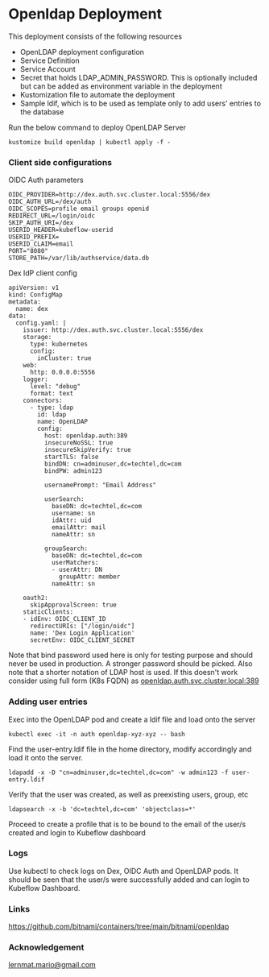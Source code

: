 # Openldap Deployment
This deployment consists of the following resources

* OpenLDAP deployment configuration
* Service Definition
* Service Account
* Secret that holds LDAP_ADMIN_PASSWORD. This is optionally included but can be added as environment variable in the deployment
* Kustomization file to automate the deployment
* Sample ldif, which is to be used as template only to add users' entries to the database

Run the below command to deploy OpenLDAP Server
```
kustomize build openldap | kubectl apply -f - 
```
### Client side configurations

OIDC Auth parameters

```
OIDC_PROVIDER=http://dex.auth.svc.cluster.local:5556/dex
OIDC_AUTH_URL=/dex/auth
OIDC_SCOPES=profile email groups openid
REDIRECT_URL=/login/oidc
SKIP_AUTH_URI=/dex
USERID_HEADER=kubeflow-userid
USERID_PREFIX=
USERID_CLAIM=email
PORT="8080"
STORE_PATH=/var/lib/authservice/data.db
```

Dex IdP client config

```
apiVersion: v1
kind: ConfigMap
metadata:
  name: dex
data:
  config.yaml: |
    issuer: http://dex.auth.svc.cluster.local:5556/dex
    storage:
      type: kubernetes
      config:
        inCluster: true
    web:
      http: 0.0.0.0:5556
    logger:
      level: "debug"
      format: text
    connectors:
      - type: ldap
        id: ldap
        name: OpenLDAP
        config:
          host: openldap.auth:389
          insecureNoSSL: true
          insecureSkipVerify: true
          startTLS: false
          bindDN: cn=adminuser,dc=techtel,dc=com
          bindPW: admin123

          usernamePrompt: "Email Address"

          userSearch:
            baseDN: dc=techtel,dc=com
            username: sn
            idAttr: uid
            emailAttr: mail
            nameAttr: sn
          
          groupSearch:
            baseDN: dc=techtel,dc=com
            userMatchers:
            - userAttr: DN
              groupAttr: member
            nameAttr: sn

    oauth2:
      skipApprovalScreen: true
    staticClients:
    - idEnv: OIDC_CLIENT_ID
      redirectURIs: ["/login/oidc"]
      name: 'Dex Login Application'
      secretEnv: OIDC_CLIENT_SECRET
```
Note that bind password used here is only for testing purpose and should never be used in production. A stronger password should be picked. Also note that a shorter notation of LDAP host is used. If this doesn't work consider using full form (K8s FQDN) as <u> openldap.auth.svc.cluster.local:389 </u>

### Adding user entries

Exec into the OpenLDAP pod and create a ldif file and load onto the server

```
kubectl exec -it -n auth openldap-xyz-xyz -- bash
```
Find the user-entry.ldif file in the home directory, modify accordingly and load it onto the server.
```
ldapadd -x -D "cn=adminuser,dc=techtel,dc=com" -w admin123 -f user-entry.ldif
```
Verify that the user was created, as well as preexisting users, group, etc
```
ldapsearch -x -b 'dc=techtel,dc=com' 'objectclass=*'
```
Proceed to create a profile that is to be bound to the email of the user/s created and login to Kubeflow dashboard

### Logs
Use kubectl to check logs on Dex, OIDC Auth and OpenLDAP pods. It should be seen that the user/s were successfully added and can login to Kubeflow Dashboard.


### Links
https://github.com/bitnami/containers/tree/main/bitnami/openldap

### Acknowledgement
lernmat.mario@gmail.com